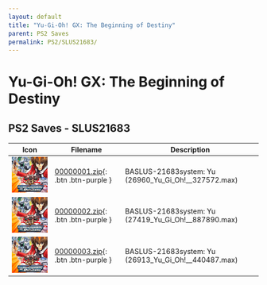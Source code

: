 ```yaml
---
layout: default
title: "Yu-Gi-Oh! GX: The Beginning of Destiny"
parent: PS2 Saves
permalink: PS2/SLUS21683/
---
```

# Yu-Gi-Oh! GX: The Beginning of Destiny

## PS2 Saves - SLUS21683

| Icon | Filename | Description |
|------|----------|-------------|
| ![Yu-Gi-Oh! GX: The Beginning of Destiny](icon0.png) | [00000001.zip](00000001.zip){: .btn .btn-purple } | BASLUS-21683system: Yu (26960_Yu_Gi_Oh!__327572.max) |
| ![Yu-Gi-Oh! GX: The Beginning of Destiny](icon0.png) | [00000002.zip](00000002.zip){: .btn .btn-purple } | BASLUS-21683system: Yu (27419_Yu_Gi_Oh!__887890.max) |
| ![Yu-Gi-Oh! GX: The Beginning of Destiny](icon0.png) | [00000003.zip](00000003.zip){: .btn .btn-purple } | BASLUS-21683system: Yu (26913_Yu_Gi_Oh!__440487.max) |

